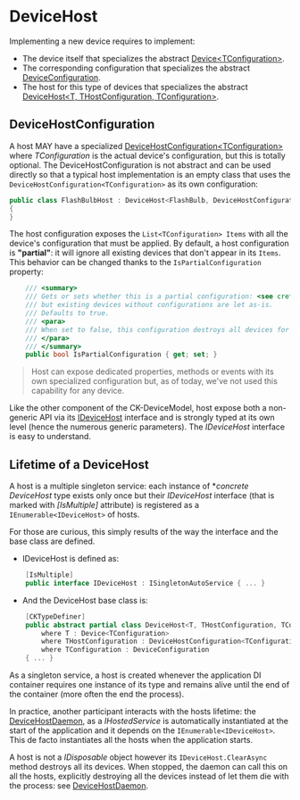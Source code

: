 # DeviceHost

Implementing a new device requires to implement:
- The device itself that specializes the abstract [Device&lt;TConfiguration&gt;](../Device/Device.cs).
- The corresponding configuration that specializes the abstract [DeviceConfiguration](../DeviceConfiguration.cs).
- The host for this type of devices that specializes the abstract [DeviceHost&lt;T, THostConfiguration, TConfiguration&gt;](DeviceHost.cs).

## DeviceHostConfiguration

A host MAY have a specialized [DeviceHostConfiguration&lt;TConfiguration&gt;](DeviceHostConfiguration.cs) where *TConfiguration* is the actual
device's configuration, but this is totally optional. The DeviceHostConfiguration is not abstract and can be used directly so that
a typical host implementation is an empty class that uses the `DeviceHostConfiguration<TConfiguration>` as its own configuration:

```csharp
public class FlashBulbHost : DeviceHost<FlashBulb, DeviceHostConfiguration<FlashBulbConfiguration>, FlashBulbConfiguration>
{
}
```

The host configuration exposes the `List<TConfiguration> Items` with all the device's configuration that must be applied. By default,
a host configuration is **"partial"**: it will ignore all existing devices that don't appear in its `Items`.
This behavior can be changed thanks to the `IsPartialConfiguration` property:

```csharp
    /// <summary>
    /// Gets or sets whether this is a partial configuration: <see cref="Items"/> will be applied 
    /// but existing devices without configurations are let as-is.
    /// Defaults to true.
    /// <para>
    /// When set to false, this configuration destroys all devices for which no configuration exists in the <see cref="Items"/>.
    /// </para>
    /// </summary>
    public bool IsPartialConfiguration { get; set; }
```

> Host can expose dedicated properties, methods or events with its own specialized configuration but, as of today, 
> we've not used this capability for any device.

Like the other component of the CK-DeviceModel, host expose both a non-generic API via its [IDeviceHost](IDeviceHost.cs) interface
and is strongly typed at its own level (hence the numerous generic parameters).
The *IDeviceHost* interface is easy to understand.

## Lifetime of a DeviceHost

A host is a multiple singleton service: each instance of **concrete DeviceHost* type exists
only once but their *IDeviceHost* interface (that is marked with *[IsMultiple]* attribute) is
registered as a `IEnumerable<IDeviceHost>` of hosts.

For those are curious, this simply results of the way the interface and the base class are defined.

- IDeviceHost is defined as:
```csharp
    [IsMultiple]
    public interface IDeviceHost : ISingletonAutoService { ... }
```
- And the DeviceHost base class is:
```csharp
    [CKTypeDefiner]
    public abstract partial class DeviceHost<T, THostConfiguration, TConfiguration> : IDeviceHost
        where T : Device<TConfiguration>
        where THostConfiguration : DeviceHostConfiguration<TConfiguration>
        where TConfiguration : DeviceConfiguration
    { ... }
```

As a singleton service, a host is created whenever the application DI container requires
one instance of its type and remains alive until the end of the container (more often the end
the process).

In practice, another participant interacts with the hosts lifetime: the [DeviceHostDaemon](../Daemon),
as a *IHostedService* is automatically instantiated at the start of the application and it depends
on the `IEnumerable<IDeviceHost>`. This de facto instantiates all the hosts when the application
starts.

A host is not a *IDisposable* object however its `IDeviceHost.ClearAsync` method destroys all its devices.
When stopped, the daemon can call this on all the hosts, explicitly destroying all the devices instead of
let them die with the process: see [DeviceHostDaemon](../Daemon).

